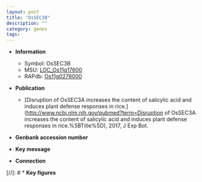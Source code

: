 ```yaml
---
layout: post
title: "OsSEC3B"
description: ""
category: genes
tags: 
---
```


* **Information**  
    + Symbol: OsSEC3B  
    + MSU: [LOC_Os11g17600](http://rice.uga.edu/cgi-bin/ORF_infopage.cgi?orf=LOC_Os11g17600)  
    + RAPdb: [Os11g0276000](https://rapdb.dna.affrc.go.jp/locus/?name=Os11g0276000)  

* **Publication**  
    + [Disruption of OsSEC3A increases the content of salicylic acid and induces plant defense responses in rice.](http://www.ncbi.nlm.nih.gov/pubmed?term=Disruption of OsSEC3A increases the content of salicylic acid and induces plant defense responses in rice.%5BTitle%5D), 2017, J Exp Bot.

* **Genbank accession number**  

* **Key message**  

* **Connection**  

[//]: # * **Key figures**  


